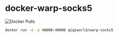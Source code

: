 # docker-warp-socks5
![Docker Pulls](https://img.shields.io/docker/pulls/qiqiworld/warp-socks5)  

```bash
docker run -d -p 40000:40000 qiqiworld/warp-socks5
```